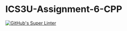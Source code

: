 # ICS3U-Assignment-6-CPP

[![GitHub's Super Linter](https://github.com/michael-clermont1/ICS3U-Assignment-6-CPP/workflows/GitHub's%20Super%20Linter/badge.svg)](https://github.com/michael-clermont1/ICS3U-Assignment-6-CPP/actions)
